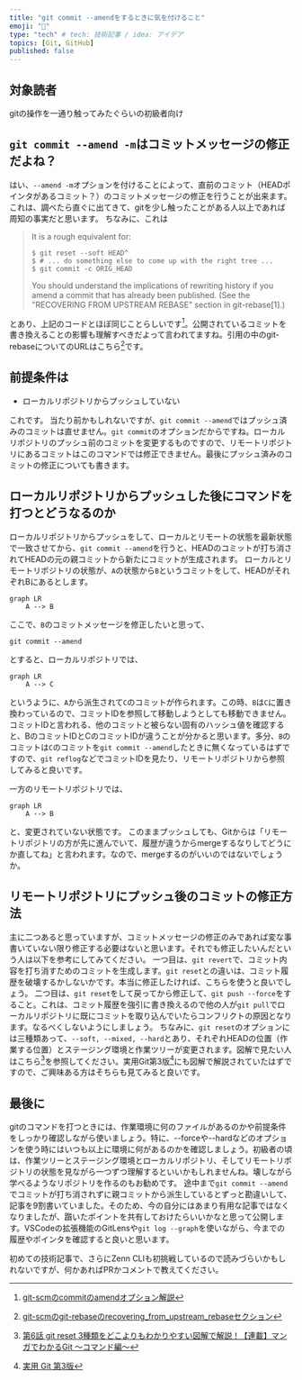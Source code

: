 ```yaml
---
title: "git commit --amendをするときに気を付けること"
emoji: "🌟"
type: "tech" # tech: 技術記事 / idea: アイデア
topics: [Git, GitHub]
published: false
---
```


## 対象読者
gitの操作を一通り触ってみたぐらいの初級者向け

## `git commit --amend -m`はコミットメッセージの修正だよね？
はい、`--amend -m`オプションを付けることによって、直前のコミット（HEADポインタがあるコミット？）のコミットメッセージの修正を行うことが出来ます。これは、調べたら直ぐに出てきて、gitを少し触ったことがある人以上であれば周知の事実だと思います。
ちなみに、これは
> It is a rough equivalent for:
> ```
> $ git reset --soft HEAD^
> $ # ... do something else to come up with the right tree ...
> $ git commit -c ORIG_HEAD
> ```
> You should understand the implications of rewriting history if you amend a commit that has already been published. (See the "RECOVERING FROM UPSTREAM REBASE" section in git-rebase[1].)

とあり、上記のコードとほぼ同じことらしいです[^1]。公開されているコミットを書き換えることの影響も理解すべきだよって言われてますね。引用の中のgit-rebaseについてのURLはこちら[^2]です。

## 前提条件は

- ローカルリポジトリからプッシュしていない

これです。
当たり前かもしれないですが、`git commit --amend`ではプッシュ済みのコミットは直せません。`git commit`のオプションだからですね。ローカルリポジトリのプッシュ前のコミットを変更するものですので、リモートリポジトリにあるコミットはこのコマンドでは修正できません。最後にプッシュ済みのコミットの修正についても書きます。

## ローカルリポジトリからプッシュした後にコマンドを打つとどうなるのか
ローカルリポジトリからプッシュをして、ローカルとリモートの状態を最新状態で一致させてから、`git commit --amend`を行うと、HEADのコミットが打ち消されてHEADの元の親コミットから新たにコミットが生成されます。
ローカルとリモートリポジトリの状態が、`A`の状態から`B`というコミットをして、HEADがそれぞれBにあるとします。

```mermaid
graph LR
    A --> B
```

ここで、`B`のコミットメッセージを修正したいと思って、
```shell
git commit --amend
```
とすると、ローカルリポジトリでは、

```mermaid
graph LR
    A --> C
```

というように、`A`から派生されて`C`のコミットが作られます。この時、`B`は`C`に置き換わっているので、コミットIDを参照して移動しようとしても移動できません。コミットIDと言われる、他のコミットと被らない固有のハッシュ値を確認すると、BのコミットIDとCのコミットIDが違うことが分かると思います。多分、`B`のコミットは`C`のコミットを`git commit --amend`したときに無くなっているはずですので、`git reflog`などでコミットIDを見たり、リモートリポジトリから参照してみると良いです。

一方のリモートリポジトリでは、

```mermaid
graph LR
    A --> B
```

と、変更されていない状態です。
このままプッシュしても、Gitからは「リモートリポジトリの方が先に進んでいて、履歴が違うからmergeするなりしてどうにか直してね」と言われます。なので、mergeするのがいいのではないでしょうか。

## リモートリポジトリにプッシュ後のコミットの修正方法
主に二つあると思っていますが、コミットメッセージの修正のみであれば変な事書いていない限り修正する必要はないと思います。それでも修正したいんだという人は以下を参考にしてみてください。
一つ目は、`git revert`で、コミット内容を打ち消すためのコミットを生成します。`git reset`との違いは、コミット履歴を破壊するかしないかです。本当に修正したければ、こちらを使うと良いでしょう。
二つ目は、`git reset`をして戻ってから修正して、`git push --force`をすること。これは、コミット履歴を強引に書き換えるので他の人が`git pull`でローカルリポジトリに既にコミットを取り込んでいたらコンフリクトの原因となります。なるべくしないようにしましょう。
ちなみに、`git reset`のオプションには三種類あって、`--soft, --mixed, --hard`とあり、それぞれHEADの位置（作業する位置）とステージング環境と作業ツリーが変更されます。図解で見たい人はこちら[^3]を参照してください。実用Git第3版[^4]にも図解で解説されていたはずですので、ご興味ある方はそちらも見てみると良いです。

## 最後に
gitのコマンドを打つときには、作業環境に何のファイルがあるのかや前提条件をしっかり確認しながら使いましょう。特に、--forceや--hardなどのオプションを使う時にはいつも以上に環境に何があるのかを確認しましょう。初級者の頃は、作業ツリーとステージング環境とローカルリポジトリ、そしてリモートリポジトリの状態を見ながら一つずつ理解するといいかもしれませんね。壊しながら学べるようなリポジトリを作るのもお勧めです。
途中まで`git commit --amend`でコミットが打ち消されずに親コミットから派生しているとずっと勘違いして、記事を9割書いていました。そのため、今の自分にはあまり有用な記事ではなくなりましたが、躓いたポイントを共有しておけたらいいかなと思って公開します。VSCodeの拡張機能のGitLensや`git log --graph`を使いながら、今までの履歴やポインタを確認すると良いと思います。

初めての技術記事で、さらにZenn CLIも初挑戦しているので読みづらいかもしれないですが、何かあればPRかコメントで教えてください。


[^1]: [git-scmのcommitのamendオプション解説](https://git-scm.com/docs/git-commit#Documentation/git-commit.txt---amend)
[^2]: [git-scmのgit-rebaseのrecovering_from_upstream_rebaseセクション](https://git-scm.com/docs/git-rebase#_recovering_from_upstream_rebase)
[^3]: [第6話 git reset 3種類をどこよりもわかりやすい図解で解説！【連載】マンガでわかるGit ～コマンド編～](https://www.r-staffing.co.jp/engineer/entry/20191129_1)
[^4]: [実用 Git 第3版](https://www.oreilly.co.jp/books/9784814400614/)